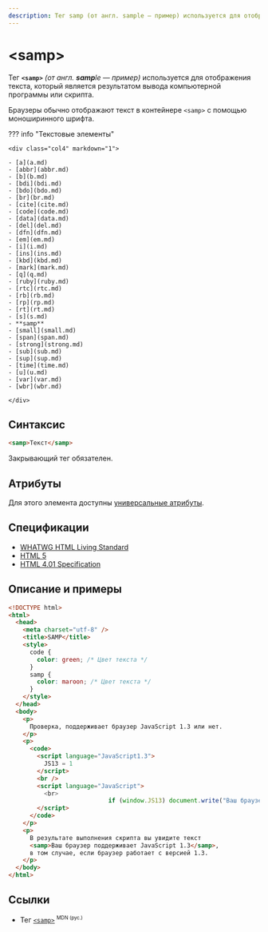 ```yaml
---
description: Тег samp (от англ. sample — пример) используется для отображения текста, который является результатом вывода компьютерной программы или скрипта
---
```


# &lt;samp&gt;

Тег **`<samp>`** _(от англ. **samp**le — пример)_ используется для отображения текста, который является результатом вывода компьютерной программы или скрипта.

Браузеры обычно отображают текст в контейнере `<samp>` с помощью моноширинного шрифта.

??? info "Текстовые элементы"

    <div class="col4" markdown="1">

    - [a](a.md)
    - [abbr](abbr.md)
    - [b](b.md)
    - [bdi](bdi.md)
    - [bdo](bdo.md)
    - [br](br.md)
    - [cite](cite.md)
    - [code](code.md)
    - [data](data.md)
    - [del](del.md)
    - [dfn](dfn.md)
    - [em](em.md)
    - [i](i.md)
    - [ins](ins.md)
    - [kbd](kbd.md)
    - [mark](mark.md)
    - [q](q.md)
    - [ruby](ruby.md)
    - [rtc](rtc.md)
    - [rb](rb.md)
    - [rp](rp.md)
    - [rt](rt.md)
    - [s](s.md)
    - **samp**
    - [small](small.md)
    - [span](span.md)
    - [strong](strong.md)
    - [sub](sub.md)
    - [sup](sup.md)
    - [time](time.md)
    - [u](u.md)
    - [var](var.md)
    - [wbr](wbr.md)

    </div>

## Синтаксис

```html
<samp>Текст</samp>
```

Закрывающий тег обязателен.

## Атрибуты

Для этого элемента доступны [универсальные атрибуты](uni-attr.md).

## Спецификации

- [WHATWG HTML Living Standard](https://html.spec.whatwg.org/multipage/semantics.html#the-samp-element)
- [HTML 5](http://www.w3.org/TR/html5/text-level-semantics.html#the-samp-element)
- [HTML 4.01 Specification](http://www.w3.org/TR/html401/struct/text.html#h-9.2.1)

## Описание и примеры

```html
<!DOCTYPE html>
<html>
  <head>
    <meta charset="utf-8" />
    <title>SAMP</title>
    <style>
      code {
        color: green; /* Цвет текста */
      }
      samp {
        color: maroon; /* Цвет текста */
      }
    </style>
  </head>
  <body>
    <p>
      Проверка, поддерживает браузер JavaScript 1.3 или нет.
    </p>
    <p>
      <code>
        <script language="JavaScript1.3">
          JS13 = 1
        </script>
        <br />
        <script language="JavaScript">
          <br>
          					if (window.JS13) document.write("Ваш браузер поддерживает JavaScript 1.3");<br>
        </script>
      </code>
    </p>
    <p>
      В результате выполнения скрипта вы увидите текст
      <samp>Ваш браузер поддерживает JavaScript 1.3</samp>,
      в том случае, если браузер работает с версией 1.3.
    </p>
  </body>
</html>
```

## Ссылки

- Тег [`<samp>`](https://developer.mozilla.org/ru/docs/Web/HTML/Element/samp) <sup><small>MDN (рус.)</small></sup>
